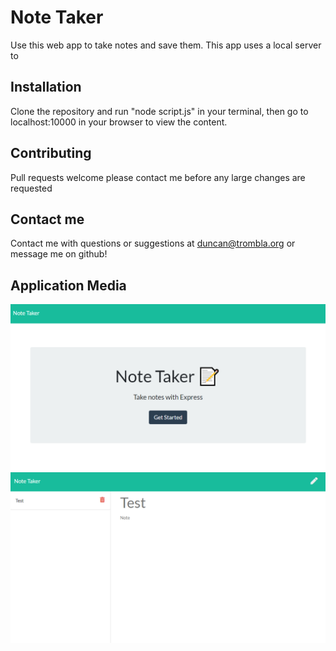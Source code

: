 # Note Taker
Use this web app to take notes and save them. 
This app uses a local server to 

## Installation

Clone the repository and run "node script.js" in your terminal, then go to localhost:10000 in your browser to view the content.

## Contributing
Pull requests welcome please contact me before any large changes are requested


## Contact me
Contact me with questions or suggestions at duncan@trombla.org or message me on github!

## Application Media
![image](https://github.com/DTrombla/images/blob/main/noteHome.PNG)
![image](https://github.com/DTrombla/images/blob/main/Notes.PNG)
